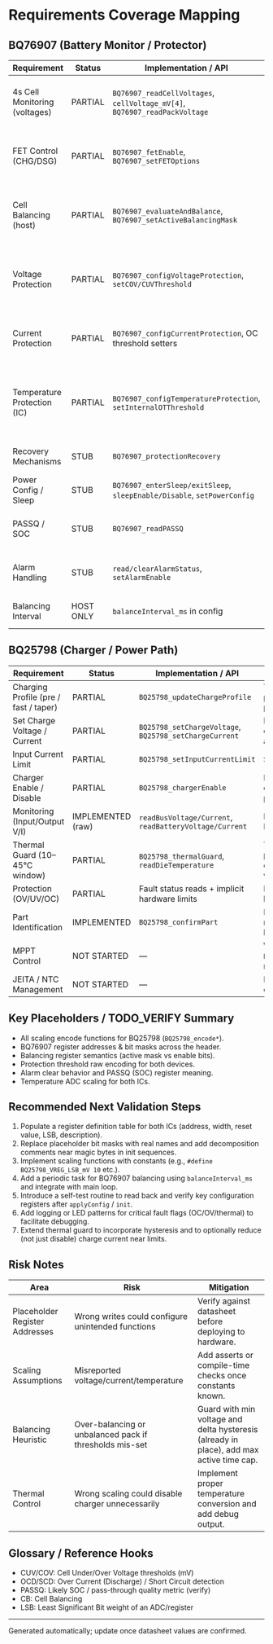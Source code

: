 # Requirements Coverage Mapping

## BQ76907 (Battery Monitor / Protector)
| Requirement | Status | Implementation / API | Notes |
|-------------|--------|----------------------|-------|
| 4s Cell Monitoring (voltages) | PARTIAL | `BQ76907_readCellVoltages`, `cellVoltage_mV[4]`, `BQ76907_readPackVoltage` | Register addresses & scaling are placeholders (`TODO_VERIFY`). |
| FET Control (CHG/DSG) | PARTIAL | `BQ76907_fetEnable`, `BQ76907_setFETOptions` | Bit masks placeholder; need real register map & bits. |
| Cell Balancing (host) | PARTIAL | `BQ76907_evaluateAndBalance`, `BQ76907_setActiveBalancingMask` | Heuristic with hysteresis; no hardware timing integration yet. |
| Voltage Protection | PARTIAL | `BQ76907_configVoltageProtection`, `setCOV/CUVThreshold` | Scaling & encoding TBD; assumes single‑byte thresholds. |
| Current Protection | PARTIAL | `BQ76907_configCurrentProtection`, OC threshold setters | Needs confirmation of raw units & register width. |
| Temperature Protection (IC) | PARTIAL | `BQ76907_configTemperatureProtection`, `setInternalOTThreshold` | Need to confirm distinct meaning of INT_OT vs Max Internal Temp. |
| Recovery Mechanisms | STUB | `BQ76907_protectionRecovery` | Requires bit definitions & sequencing. |
| Power Config / Sleep | STUB | `BQ76907_enterSleep/exitSleep`, `sleepEnable/Disable`, `setPowerConfig` | Bit semantics unverified. |
| PASSQ / SOC | STUB | `BQ76907_readPASSQ` | Need SOC algorithm or register definition. |
| Alarm Handling | STUB | `read/clearAlarmStatus`, `setAlarmEnable` | Need confirm clear behavior (write 1 vs 0). |
| Balancing Interval | HOST ONLY | `balanceInterval_ms` in config | Not yet used by a scheduler. |

## BQ25798 (Charger / Power Path)
| Requirement | Status | Implementation / API | Notes |
|-------------|--------|----------------------|-------|
| Charging Profile (pre / fast / taper) | PARTIAL | `BQ25798_updateChargeProfile` | Thresholds & scaling placeholders; need proper encoding. |
| Set Charge Voltage / Current | PARTIAL | `BQ25798_setChargeVoltage`, `BQ25798_setChargeCurrent` | Encode helpers currently identity; adjust for real LSB. |
| Input Current Limit | PARTIAL | `BQ25798_setInputCurrentLimit` | Same scaling caveat. |
| Charger Enable / Disable | PARTIAL | `BQ25798_chargerEnable` | Bit masks placeholder; confirm CHG_EN position. |
| Monitoring (Input/Output V/I) | IMPLEMENTED (raw) | `readBusVoltage/Current`, `readBatteryVoltage/Current` | Raw values assumed 1 LSB = 1 mV/mA. Verify. |
| Thermal Guard (10–45°C window) | PARTIAL | `BQ25798_thermalGuard`, `readDieTemperature` | Temperature scaling placeholder; need correct conversion & window logic. |
| Protection (OV/UV/OC) | PARTIAL | Fault status reads + implicit hardware limits | No dynamic mitigation beyond profile yet. |
| Part Identification | IMPLEMENTED | `BQ25798_confirmPart` | Masks added; still needs documented bit layout confirmation. |
| MPPT Control | NOT STARTED | — | Would use `BQ25798_REG_MPPT_CTRL`; not implemented. |
| JEITA / NTC Management | NOT STARTED | — | NTC registers not configured. |

## Key Placeholders / TODO_VERIFY Summary
- All scaling encode functions for BQ25798 (`BQ25798_encode*`).
- BQ76907 register addresses & bit masks across the header.
- Balancing register semantics (active mask vs enable bits).
- Protection threshold raw encoding for both devices.
- Alarm clear behavior and PASSQ (SOC) register meaning.
- Temperature ADC scaling for both ICs.

## Recommended Next Validation Steps
1. Populate a register definition table for both ICs (address, width, reset value, LSB, description).
2. Replace placeholder bit masks with real names and add decomposition comments near magic bytes in init sequences.
3. Implement scaling functions with constants (e.g., `#define BQ25798_VREG_LSB_mV 10` etc.).
4. Add a periodic task for BQ76907 balancing using `balanceInterval_ms` and integrate with main loop.
5. Introduce a self-test routine to read back and verify key configuration registers after `applyConfig` / `init`.
6. Add logging or LED patterns for critical fault flags (OC/OV/thermal) to facilitate debugging.
7. Extend thermal guard to incorporate hysteresis and to optionally reduce (not just disable) charge current near limits.

## Risk Notes
| Area | Risk | Mitigation |
|------|------|------------|
| Placeholder Register Addresses | Wrong writes could configure unintended functions | Verify against datasheet before deploying to hardware. |
| Scaling Assumptions | Misreported voltage/current/temperature | Add asserts or compile-time checks once constants known. |
| Balancing Heuristic | Over-balancing or unbalanced pack if thresholds mis-set | Guard with min voltage and delta hysteresis (already in place), add max active time cap. |
| Thermal Control | Wrong scaling could disable charger unnecessarily | Implement proper temperature conversion and add debug output. |

## Glossary / Reference Hooks
- CUV/COV: Cell Under/Over Voltage thresholds (mV)
- OCD/SCD: Over Current (Discharge) / Short Circuit detection
- PASSQ: Likely SOC / pass-through quality metric (verify)
- CB: Cell Balancing
- LSB: Least Significant Bit weight of an ADC/register

---
Generated automatically; update once datasheet values are confirmed.
